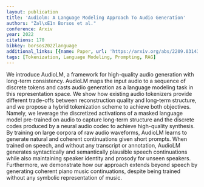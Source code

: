 ```yaml
---
layout: publication
title: 'Audiolm: A Language Modeling Approach To Audio Generation'
authors: "Zal\xE1n Borsos et al."
conference: Arxiv
year: 2022
citations: 170
bibkey: borsos2022language
additional_links: [{name: Paper, url: 'https://arxiv.org/abs/2209.03143'}]
tags: [Tokenization, Language Modeling, Prompting, RAG]
---
```

We introduce AudioLM, a framework for high-quality audio generation with
long-term consistency. AudioLM maps the input audio to a sequence of discrete
tokens and casts audio generation as a language modeling task in this
representation space. We show how existing audio tokenizers provide different
trade-offs between reconstruction quality and long-term structure, and we
propose a hybrid tokenization scheme to achieve both objectives. Namely, we
leverage the discretized activations of a masked language model pre-trained on
audio to capture long-term structure and the discrete codes produced by a
neural audio codec to achieve high-quality synthesis. By training on large
corpora of raw audio waveforms, AudioLM learns to generate natural and coherent
continuations given short prompts. When trained on speech, and without any
transcript or annotation, AudioLM generates syntactically and semantically
plausible speech continuations while also maintaining speaker identity and
prosody for unseen speakers. Furthermore, we demonstrate how our approach
extends beyond speech by generating coherent piano music continuations, despite
being trained without any symbolic representation of music.